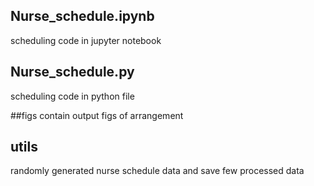 ## Nurse_schedule.ipynb
scheduling code in jupyter notebook

## Nurse_schedule.py
scheduling code in python file

##figs
contain output figs of arrangement

## utils
randomly generated nurse schedule data and save few processed data